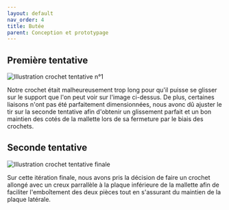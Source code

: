 ```yaml
---
layout: default
nav_order: 4
title: Butée 
parent: Conception et prototypage
---
```



## Première tentative

![Illustration crochet tentative n°1](../shared-assets/images/crochet_tentative_n°1.jpg)

Notre crochet était malheureusement trop long pour qu'il puisse se glisser sur le support que l'on peut voir sur l'image ci-dessus.
De plus, certaines liaisons n'ont pas été parfaitement dimensionnées, nous avonc dû ajuster le tir sur la seconde tentative afin d'obtenir un glissement parfait et un bon maintien des cotés de la mallette lors de sa fermeture par le biais des crochets.

## Seconde tentative

![Illustration crochet tentative finale](../shared-assets/images/crochet_final.jpg)

Sur cette itération finale, nous avons pris la décision de faire un crochet allongé avec un creux parrallèle à la plaque inférieure de la mallette afin de faciliter l'emboîtement des deux pièces tout en s'assurant du maintien de la plaque latérale.
